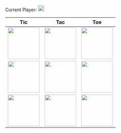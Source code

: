 Current Player:
<img src="http://127.0.0.1:8080/api/v1/test/get_current_player" width="20"/>

|Tic|Tac|Toe|
|-|-|-|
|<a href="http://127.0.0.1:8080/api/v1/test/update_field/0?r=https://github.com/blackgolyb"><img src="http://127.0.0.1:8080/api/v1/test/get_field/0" width="100"/></a>|<a href="http://127.0.0.1:8080/api/v1/test/update_field/1?r=https://github.com/blackgolyb"><img src="http://127.0.0.1:8080/api/v1/test/get_field/1" width="100"/></a>|<a href="http://127.0.0.1:8080/api/v1/test/update_field/2?r=https://github.com/blackgolyb"><img src="http://127.0.0.1:8080/api/v1/test/get_field/2" width="100"/></a>|
|<a href="http://127.0.0.1:8080/api/v1/test/update_field/3?r=https://github.com/blackgolyb"><img src="http://127.0.0.1:8080/api/v1/test/get_field/3" width="100"/></a>|<a href="http://127.0.0.1:8080/api/v1/test/update_field/4?r=https://github.com/blackgolyb"><img src="http://127.0.0.1:8080/api/v1/test/get_field/4" width="100"/></a>|<a href="http://127.0.0.1:8080/api/v1/test/update_field/5?r=https://github.com/blackgolyb"><img src="http://127.0.0.1:8080/api/v1/test/get_field/5" width="100"/></a>|
|<a href="http://127.0.0.1:8080/api/v1/test/update_field/6?r=https://github.com/blackgolyb"><img src="http://127.0.0.1:8080/api/v1/test/get_field/6" width="100"/></a>|<a href="http://127.0.0.1:8080/api/v1/test/update_field/7?r=https://github.com/blackgolyb"><img src="http://127.0.0.1:8080/api/v1/test/get_field/7" width="100"/></a>|<a href="http://127.0.0.1:8080/api/v1/test/update_field/8?r=https://github.com/blackgolyb"><img src="http://127.0.0.1:8080/api/v1/test/get_field/8" width="100"/></a>|
